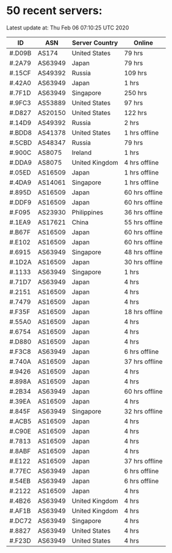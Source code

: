 # 50 recent servers:

Latest update at: Thu Feb 06 07:10:25 UTC 2020

| ID | ASN | Server Country | Online |
| -- | --- | -------------- | ------ |
| #.D09B | AS174 | United States | 79 hrs |
| #.2A79 | AS63949 | Japan | 79 hrs |
| #.15CF | AS49392 | Russia | 109 hrs |
| #.42A0 | AS63949 | Japan | 1 hrs |
| #.7F1D | AS63949 | Singapore | 250 hrs |
| #.9FC3 | AS53889 | United States | 97 hrs |
| #.D827 | AS20150 | United States | 122 hrs |
| #.14D9 | AS49392 | Russia | 2 hrs |
| #.BDD8 | AS41378 | United States | 1 hrs offline |
| #.5CBD | AS48347 | Russia | 79 hrs |
| #.900C | AS8075 | Ireland | 1 hrs |
| #.DDA9 | AS8075 | United Kingdom | 4 hrs offline |
| #.05ED | AS16509 | Japan | 1 hrs offline |
| #.4DA9 | AS14061 | Singapore | 1 hrs offline |
| #.895D | AS16509 | Japan | 60 hrs offline |
| #.DDF9 | AS16509 | Japan | 60 hrs offline |
| #.F095 | AS23930 | Philippines | 36 hrs offline |
| #.1EA9 | AS17621 | China | 55 hrs offline |
| #.B67F | AS16509 | Japan | 60 hrs offline |
| #.E102 | AS16509 | Japan | 60 hrs offline |
| #.6915 | AS63949 | Singapore | 48 hrs offline |
| #.1D2A | AS16509 | Japan | 30 hrs offline |
| #.1133 | AS63949 | Singapore | 1 hrs |
| #.71D7 | AS63949 | Japan | 4 hrs |
| #.2151 | AS16509 | Japan | 4 hrs |
| #.7479 | AS16509 | Japan | 4 hrs |
| #.F35F | AS16509 | Japan | 18 hrs offline |
| #.55A0 | AS16509 | Japan | 4 hrs |
| #.6754 | AS16509 | Japan | 4 hrs |
| #.D880 | AS16509 | Japan | 4 hrs |
| #.F3C8 | AS63949 | Japan | 6 hrs offline |
| #.740A | AS16509 | Japan | 37 hrs offline |
| #.9426 | AS16509 | Japan | 4 hrs |
| #.898A | AS16509 | Japan | 4 hrs |
| #.2B34 | AS63949 | Japan | 60 hrs offline |
| #.39EA | AS16509 | Japan | 4 hrs |
| #.845F | AS63949 | Singapore | 32 hrs offline |
| #.ACB5 | AS16509 | Japan | 4 hrs |
| #.C90E | AS16509 | Japan | 4 hrs |
| #.7813 | AS16509 | Japan | 4 hrs |
| #.8ABF | AS16509 | Japan | 4 hrs |
| #.E122 | AS16509 | Japan | 37 hrs offline |
| #.77EC | AS63949 | Japan | 6 hrs offline |
| #.54EB | AS63949 | Japan | 6 hrs offline |
| #.2122 | AS16509 | Japan | 4 hrs |
| #.4B26 | AS63949 | United Kingdom | 4 hrs |
| #.AF1B | AS63949 | United Kingdom | 4 hrs |
| #.DC72 | AS63949 | Singapore | 4 hrs |
| #.8827 | AS63949 | United States | 4 hrs |
| #.F23D | AS63949 | United States | 4 hrs |

